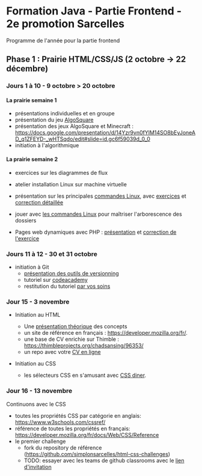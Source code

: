 # Formation Java - Partie Frontend - 2e promotion Sarcelles

Programme de l'année pour la partie frontend

## Phase 1 : Prairie HTML/CSS/JS (2 octobre -> 22 décembre)

### Jours 1 à 10 - 9 octobre > 20 octobre
#### La prairie semaine 1
* présentations individuelles et en groupe
* présentation du jeu [AlgoSquare](https://algosquare.github.io/AlgoSquare/)
* présentation des jeux AlgoSquare et Minecraft : https://docs.google.com/presentation/d/14Yzr9vn0fYlM14SO8bEyJoneAD_q1ZFEYD-_wHTSqdo/edit#slide=id.gc6f59039d_0_0
* initiation à l'algorithmique

#### La prairie semaine 2
* exercices sur les diagrammes de flux
* atelier installation Linux sur machine virtuelle
* présentation sur les principales [commandes Linux](http://juliend.github.io/linux-cheatsheet/), avec [exercices](https://docs.google.com/presentation/d/15XbiGc9gaJwESscKBaXQZCeiqi5Jqmj8quTs9o6-Fq4/edit#slide=id.p) et [correction détaillée](https://docs.google.com/document/d/1nq-GLKN2mhyWYZHkaa3CiCMEVCVuyh9Pd_Mj8fH2xY8/edit)
* jouer avec [les commandes Linux](http://web.mit.edu/mprat/Public/web/Terminus/Web/main.html) pour maîtriser l'arborescence des dossiers

* Pages web dynamiques avec PHP : [présentation](https://docs.google.com/presentation/d/1o0wr34245WINxSE626Sk27wQ5j4dJArGWYyZBNVFaj0/edit) et [correction de l'exercice](https://drive.google.com/open?id=1tiIq138ihqnKpmNMaPr3ZH7fUJvLsvVb) 

### Jours 11 à 12 - 30 et 31 octobre
* initiation à Git 
  * [présentation des outils de versionning](https://docs.google.com/presentation/d/10mU9Wmdl-s5GRY7hXqJiSdvemZPAhGpXLbmvZMuIM50/edit)
  * tutoriel sur [codeacademy](https://www.codecademy.com/courses/learn-git/lessons/git-workflow/exercises/hello-git)
  * restitution du tutoriel [par vos soins](https://drive.google.com/open?id=1n2WlqLfwTQ7UFW03TiWx0lvJ7wft7ygs)

### Jour 15 - 3 novembre
* Initiation au HTML
  * Une [présentation théorique](https://docs.google.com/presentation/d/1f9oLueWy6V8k3ppj1dPYsP7DKab6jd-gbSbVW7HJDFg) des concepts
  * un site de référence en français : https://developer.mozilla.org/fr/.
  * une base de CV enrichie sur Thimble : https://thimbleprojects.org/chadsansing/96353/
  * un repo avec votre [CV en ligne](https://github.com/simplonsarcelles/cv-en-html)

* Initiation au CSS
  * les sélecteurs CSS en s'amusant avec [CSS diner](https://flukeout.github.io/).
  
### Jour 16 - 13 novembre

Continuons avec le CSS

* toutes les propriétés CSS par catégorie en anglais: https://www.w3schools.com/cssref/
* référence de toutes les propriétés en français: https://developer.mozilla.org/fr/docs/Web/CSS/Reference
* le premier challenge
  * fork du repository de référence (https://github.com/simplonsarcelles/html-css-challenges)
  * TODO: essayer avec les teams de github classrooms avec le [lien d'invitation](https://classroom.github.com/g/_37Z6fE4)
